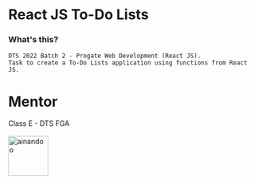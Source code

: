 # React JS To-Do Lists
### What's this?
    DTS 2022 Batch 2 - Progate Web Development (React JS).
    Task to create a To-Do Lists application using functions from React JS.

# Mentor
Class E - DTS FGA
<br>
<br>
<a href="https://github.com/ainandoo" target="_blank" title="ainandoo">
  <img src="https://github.com/ainandoo.png?size=80" height="80" width="80" alt="ainandoo" />
</a>
